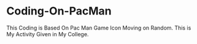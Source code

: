 # Coding-On-PacMan
This Coding is Based On Pac Man Game Icon Moving on Random.
This is My Activity Given in My College.
